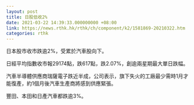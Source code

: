 ```yaml
---
layout: post
title: 日股低收2%
date: 2021-03-22 14:39:33.000000000 +08:00
link: https://news.rthk.hk/rthk/ch/component/k2/1581869-20210322.htm
categories: rthk
---
```


日本股市收市跌逾2%，受累於汽車股向下。

日經平均指數收市報29174點，跌617點，跌2.07%，創逾兩星期最大單日跌幅。

汽車半導體供應商瑞薩電子跌近半成，公司表示，旗下失火的工廠最少需時1月才能復產，約1個月後汽車生產商將感到供應緊張。

豐田、本田和日產汽車都跌逾3%。
